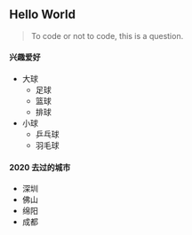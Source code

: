 ## Hello World

> To code or not to code, this is a question.

#### 兴趣爱好

- 大球
  - 足球
  - 篮球
  - 排球
- 小球
  - 乒乓球
  - 羽毛球

#### 2020 去过的城市

- 深圳
- 佛山
- 绵阳
- 成都